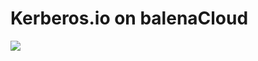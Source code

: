# Kerberos.io on balenaCloud

[![](https://balena.io/deploy.png)](https://dashboard.balena-cloud.com/deploy?repoUrl=https://github.com/kubo6472/kerberos-balena)
